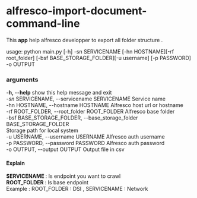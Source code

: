 # alfresco-import-document-command-line

<p>This <strong>app</strong> help alfresco developper to export all folder structure .</p>

usage: python main.py [-h] -sn SERVICENAME [-hn HOSTNAME][-rf root_folder]
[-bsf BASE_STORAGE_FOLDER][-u username] [-p PASSWORD] -o
OUTPUT

<h3>arguments</h3>
<p>
<strong>-h, --help</strong> show this help message and exit <br>
<em>-sn </em> SERVICENAME, --servicename SERVICENAME Service name <br>
-hn HOSTNAME, --hostname HOSTNAME Alfresco host url or hostname <br>
-rf ROOT_FOLDER, --root_folder ROOT_FOLDER Alfresco base folder <br>
-bsf BASE_STORAGE_FOLDER, --base_storage_folder BASE_STORAGE_FOLDER <br>
Storage path for local system <br>
-u USERNAME, --username USERNAME Alfresco auth username <br>
-p PASSWORD, --password PASSWORD Alfresco auth password <br>
-o OUTPUT, --output OUTPUT Output file in csv <br>
</p>

<h4> Explain </h4>

<p>
<strong> SERVICENAME </strong>: Is endpoint you want to crawl <br>
<strong> ROOT_FOLDER </strong>: Is base endpoint <br>
Example : ROOT_FOLDER : DSI , SERVICENAME : Network <br>
</p>
